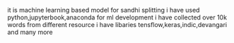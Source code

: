 it is machine learning based model for sandhi splitting 
 i have used python,jupyterbook,anaconda for ml development
 i have collected over 10k words from different resource 
 i have libaries tensflow,keras,indic,devangari and many more

